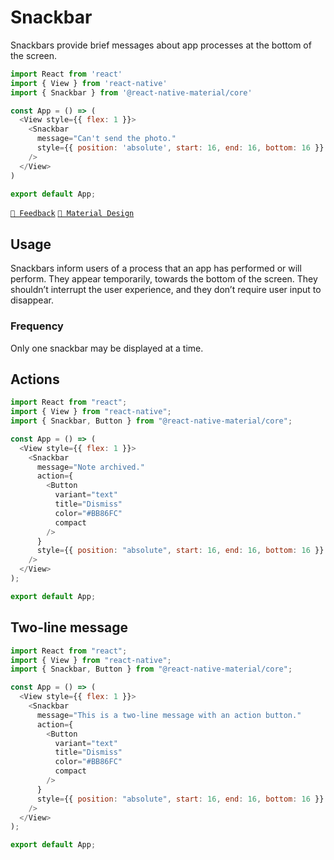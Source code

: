 # Snackbar

Snackbars provide brief messages about app processes at the bottom of the screen.

```js with-preview
import React from 'react'
import { View } from 'react-native'
import { Snackbar } from '@react-native-material/core'

const App = () => (
  <View style={{ flex: 1 }}>
    <Snackbar
      message="Can't send the photo."
      style={{ position: 'absolute', start: 16, end: 16, bottom: 16 }}
    />
  </View>
)

export default App;
```

[`💬 Feedback`](https://github.com/yamankatby/react-native-material/labels/component%3A%20Snackbar)
[`🎨 Material Design`](https://material.io/components/snackbars)

## Usage

Snackbars inform users of a process that an app has performed or will perform. They appear temporarily, towards the
bottom of the screen. They shouldn’t interrupt the user experience, and they don’t require user input to disappear.

### Frequency

Only one snackbar may be displayed at a time.

## Actions

```js with-preview
import React from "react";
import { View } from "react-native";
import { Snackbar, Button } from "@react-native-material/core";

const App = () => (
  <View style={{ flex: 1 }}>
    <Snackbar
      message="Note archived."
      action={
        <Button
          variant="text"
          title="Dismiss"
          color="#BB86FC"
          compact
        />
      }
      style={{ position: "absolute", start: 16, end: 16, bottom: 16 }}
    />
  </View>
);

export default App;
```

## Two-line message

```js with-preview
import React from "react";
import { View } from "react-native";
import { Snackbar, Button } from "@react-native-material/core";

const App = () => (
  <View style={{ flex: 1 }}>
    <Snackbar
      message="This is a two-line message with an action button."
      action={
        <Button
          variant="text"
          title="Dismiss"
          color="#BB86FC"
          compact
        />
      }
      style={{ position: "absolute", start: 16, end: 16, bottom: 16 }}
    />
  </View>
);

export default App;
```
